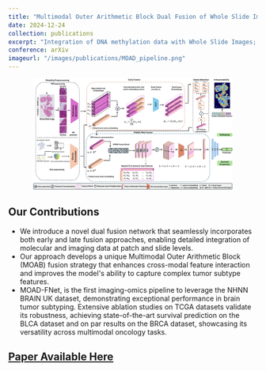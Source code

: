 ```yaml
---
title: "Multimodal Outer Arithmetic Block Dual Fusion of Whole Slide Images and Omics Data for Precision Oncology"
date: 2024-12-24
collection: publications
excerpt: "Integration of DNA methylation data with Whole Slide Images; Multimodal Dual fusion; Survival prediction on TCGA-BLCA and TCGA-BRCA; Multiple Instance Learning; Brain Tumor Subtyping"
conference: arXiv
imageurl: "/images/publications/MOAD_pipeline.png"
---
```

<center><img src="/images/publications/MOAD_pipeline.png" alt="MOAB Fusion Pipeline" style="width:80%;"></center>

## Our Contributions
- We introduce a novel dual fusion network that seamlessly incorporates both early and late fusion approaches, enabling detailed integration of molecular and imaging data at patch and slide levels.
- Our approach develops a unique Multimodal Outer Arithmetic Block (MOAB) fusion strategy that enhances cross-modal feature interaction and improves the model's ability to capture complex tumor subtype features.
- MOAD-FNet, is the first imaging-omics pipeline to leverage the NHNN BRAIN UK dataset, demonstrating exceptional performance in brain tumor subtyping. Extensive ablation studies on TCGA datasets validate its robustness, achieving state-of-the-art survival prediction on the BLCA dataset and on par results on the BRCA dataset, showcasing its versatility across multimodal oncology tasks.

 ## [Paper Available Here](https://arxiv.org/abs/2411.17418)
